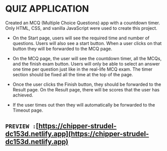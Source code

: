# QUIZ APPLICATION

Created an MCQ (Multiple Choice Questions) app with a countdown timer.
Only HTML, CSS, and vanilla JavaScript were used to create this project.

- On the Start page, users will see the required time and number of questions. Users will also see a start button. When a user clicks on that button they will be forwarded to the MCQ page.

- On the MCQ page, the user will see the countdown timer, all the MCQs, and the finish exam button. Users will only be able to select an answer one time per question just like in the real-life MCQ exam.
  The timer section should be fixed all the time at the top of the page.

- Once the user clicks the Finish button, they should be forwarded to the Result page. On the Result page, there will be scores that the user has achieved.

- If the user times out then they will automatically be forwarded to the Timeout page.

## `PREVIEW :`[https://chipper-strudel-dc153d.netlify.app](https://chipper-strudel-dc153d.netlify.app)
